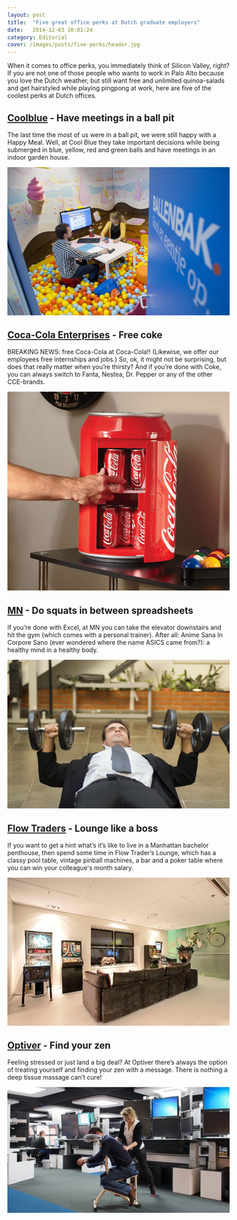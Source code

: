 ```yaml
---
layout: post
title:  "Five great office perks at Dutch graduate employers"
date:   2014-12-03 10:01:24
category: Editorial
cover: /images/posts/five-perks/header.jpg
---
```

When it comes to office perks, you immediately think of Silicon Valley, right? If you are not one of those people who wants to work in Palo Alto because you love the Dutch weather, but still want free and unlimited quinoa-salads and get hairstyled while playing pingpong at work, here are five of the coolest perks at Dutch offices.

<!--more-->

## [Coolblue](https://magnet.me/public/#!/organization/coolblue/about) - Have meetings in a ball pit

The last time the most of us were in a ball pit, we were still happy with a Happy Meal. Well, at Cool Blue they take important decisions while being submerged in blue, yellow, red and green balls and have meetings in an indoor garden house. 

![Coolblue's ball pit](/images/posts/five-perks/cool-blue-ball-pit.jpg)

## [Coca-Cola Enterprises](https://magnet.me/public/#!/organization/coca-cola-enterprises/about) - Free coke 

BREAKING NEWS: free Coca-Cola at Coca-Cola!! (Likewise, we offer our employees free internships and jobs.) So, ok, it might not be surprising, but does that really matter when you’re thirsty? And if you’re done with Coke, you can always switch to Fanta, Nestea, Dr. Pepper or any of the other CCE-brands. 

![Free Coca-Cola](/images/posts/five-perks/free-coca-cola.jpg)

## [MN](https://magnet.me/public/#!/organization/mn/about) - Do squats in between spreadsheets 

If you’re done with Excel, at MN you can take the elevator downstairs and hit the gym (which comes with a personal trainer). After all: Anime Sana In Corpore Sano (ever wondered where the name ASICS came from?): a healthy mind in a healthy body. 

![Free Fitness](/images/posts/five-perks/mn-fitness.jpg)


## [Flow Traders](https://magnet.me/public/#!/organization/flow-traders/about) - Lounge like a boss

If you want to get a hint what’s it’s like to live in a Manhattan bachelor penthouse, then spend some time in Flow Trader’s Lounge, which has a classy pool table, vintage pinball machines, a bar and a poker table where you can win your colleague's month salary. 

![Free Fitness](/images/posts/five-perks/flow-trader-lounge.jpg)

## [Optiver](https://magnet.me/public/#!/organization/optiver/about) - Find your zen 

Feeling stressed or just land a big deal? At Optiver there’s always the option of treating yourself and finding your zen with a message. There is nothing a deep tissue massage can’t cure!

![Free Fitness](/images/posts/five-perks/optiver-massage.jpg)